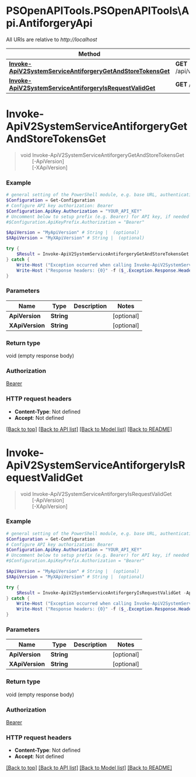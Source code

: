 # PSOpenAPITools.PSOpenAPITools\Api.AntiforgeryApi

All URIs are relative to *http://localhost*

Method | HTTP request | Description
------------- | ------------- | -------------
[**Invoke-ApiV2SystemServiceAntiforgeryGetAndStoreTokensGet**](AntiforgeryApi.md#Invoke-ApiV2SystemServiceAntiforgeryGetAndStoreTokensGet) | **GET** /api/v2/SystemService/Antiforgery/GetAndStoreTokens | 
[**Invoke-ApiV2SystemServiceAntiforgeryIsRequestValidGet**](AntiforgeryApi.md#Invoke-ApiV2SystemServiceAntiforgeryIsRequestValidGet) | **GET** /api/v2/SystemService/Antiforgery/IsRequestValid | 


<a id="Invoke-ApiV2SystemServiceAntiforgeryGetAndStoreTokensGet"></a>
# **Invoke-ApiV2SystemServiceAntiforgeryGetAndStoreTokensGet**
> void Invoke-ApiV2SystemServiceAntiforgeryGetAndStoreTokensGet<br>
> &nbsp;&nbsp;&nbsp;&nbsp;&nbsp;&nbsp;&nbsp;&nbsp;[-ApiVersion] <String><br>
> &nbsp;&nbsp;&nbsp;&nbsp;&nbsp;&nbsp;&nbsp;&nbsp;[-XApiVersion] <String><br>



### Example
```powershell
# general setting of the PowerShell module, e.g. base URL, authentication, etc
$Configuration = Get-Configuration
# Configure API key authorization: Bearer
$Configuration.ApiKey.Authorization = "YOUR_API_KEY"
# Uncomment below to setup prefix (e.g. Bearer) for API key, if needed
#$Configuration.ApiKeyPrefix.Authorization = "Bearer"

$ApiVersion = "MyApiVersion" # String |  (optional)
$XApiVersion = "MyXApiVersion" # String |  (optional)

try {
    $Result = Invoke-ApiV2SystemServiceAntiforgeryGetAndStoreTokensGet -ApiVersion $ApiVersion -XApiVersion $XApiVersion
} catch {
    Write-Host ("Exception occurred when calling Invoke-ApiV2SystemServiceAntiforgeryGetAndStoreTokensGet: {0}" -f ($_.ErrorDetails | ConvertFrom-Json))
    Write-Host ("Response headers: {0}" -f ($_.Exception.Response.Headers | ConvertTo-Json))
}
```

### Parameters

Name | Type | Description  | Notes
------------- | ------------- | ------------- | -------------
 **ApiVersion** | **String**|  | [optional] 
 **XApiVersion** | **String**|  | [optional] 

### Return type

void (empty response body)

### Authorization

[Bearer](../README.md#Bearer)

### HTTP request headers

 - **Content-Type**: Not defined
 - **Accept**: Not defined

[[Back to top]](#) [[Back to API list]](../README.md#documentation-for-api-endpoints) [[Back to Model list]](../README.md#documentation-for-models) [[Back to README]](../README.md)

<a id="Invoke-ApiV2SystemServiceAntiforgeryIsRequestValidGet"></a>
# **Invoke-ApiV2SystemServiceAntiforgeryIsRequestValidGet**
> void Invoke-ApiV2SystemServiceAntiforgeryIsRequestValidGet<br>
> &nbsp;&nbsp;&nbsp;&nbsp;&nbsp;&nbsp;&nbsp;&nbsp;[-ApiVersion] <String><br>
> &nbsp;&nbsp;&nbsp;&nbsp;&nbsp;&nbsp;&nbsp;&nbsp;[-XApiVersion] <String><br>



### Example
```powershell
# general setting of the PowerShell module, e.g. base URL, authentication, etc
$Configuration = Get-Configuration
# Configure API key authorization: Bearer
$Configuration.ApiKey.Authorization = "YOUR_API_KEY"
# Uncomment below to setup prefix (e.g. Bearer) for API key, if needed
#$Configuration.ApiKeyPrefix.Authorization = "Bearer"

$ApiVersion = "MyApiVersion" # String |  (optional)
$XApiVersion = "MyXApiVersion" # String |  (optional)

try {
    $Result = Invoke-ApiV2SystemServiceAntiforgeryIsRequestValidGet -ApiVersion $ApiVersion -XApiVersion $XApiVersion
} catch {
    Write-Host ("Exception occurred when calling Invoke-ApiV2SystemServiceAntiforgeryIsRequestValidGet: {0}" -f ($_.ErrorDetails | ConvertFrom-Json))
    Write-Host ("Response headers: {0}" -f ($_.Exception.Response.Headers | ConvertTo-Json))
}
```

### Parameters

Name | Type | Description  | Notes
------------- | ------------- | ------------- | -------------
 **ApiVersion** | **String**|  | [optional] 
 **XApiVersion** | **String**|  | [optional] 

### Return type

void (empty response body)

### Authorization

[Bearer](../README.md#Bearer)

### HTTP request headers

 - **Content-Type**: Not defined
 - **Accept**: Not defined

[[Back to top]](#) [[Back to API list]](../README.md#documentation-for-api-endpoints) [[Back to Model list]](../README.md#documentation-for-models) [[Back to README]](../README.md)


